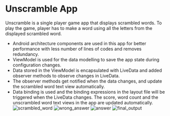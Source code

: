 Unscramble App
===================================

Unscramble is  a single player game app that displays scrambled words. To play the game, player has
to make a word using all the letters from the displayed scrambled word.


- Android architecture components are used in this app for better performance with less 
number of lines of codes and removes redundancy. 
- ViewModel is used for the data modelling to save the app state during configuration 
changes. 
- Data stored in the ViewModel is encapsulated with LiveData and added observer methods to 
observe changes in LiveData. 
- The observer methods get notified when the data changes, and update the scrambled word 
text view automatically. 
- Data binding is used and the binding expressions in the layout file will be triggered
when the LiveData changes. The score, word count and the unscrambled word text views in 
the app are updated automatically. 
![scrambled_word](https://user-images.githubusercontent.com/56432777/170812463-f9a8b0a1-12f5-4165-94f0-c8a47e7e6e45.jpg)
![wrong_answer](https://user-images.githubusercontent.com/56432777/170812470-5522567a-9bd4-4850-9acc-8ac70f240a22.jpg)
![answer](https://user-images.githubusercontent.com/56432777/170812473-251cb920-62a0-4cab-936b-f238280f72a5.jpg)
![final_output](https://user-images.githubusercontent.com/56432777/170812480-a046f51f-1ab6-403f-89ee-651829ae93e2.jpg)
